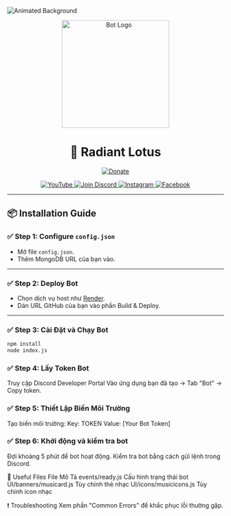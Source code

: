 <!-- Background animated -->
![Animated Background](https://cdn.discordapp.com/attachments/1316896145393586227/1357330377693331566/standard.gif?ex=67efcfec&is=67ee7e6c&hm=fb05e526452ed3144bf0f1f48ef58240ca81f680b48bdf9528babbe2345ac4a2&)

<!-- Logo animated -->
<p align="center">
  <img src="https://cdn.discordapp.com/attachments/1316896145393586227/1357331068688011365/standard_1.gif?ex=67efd090&is=67ee7f10&hm=4250dfedab995219647a7ff3509637d1ed2c9b841abf21b54cf2d87544c2c901&" width="250" alt="Bot Logo" />
</p>

<h1 align="center">
  🚀 Radiant Lotus
</h1>

<p align="center">
  <a href="https://paypal.me/DmTriet">
    <img src="https://img.shields.io/badge/Donate-PayPal-0079C1?style=flat-square&logo=paypal" alt="Donate" />
  </a>
</p>

<p align="center">
  <a href="https://www.youtube.com/@DmTriet.31">
    <img src="https://img.shields.io/badge/YouTube-Subscribe-red?style=flat-square&logo=youtube" alt="YouTube" />
  </a>
  <a href="https://discord.gg/A8FY8VD2xn">
    <img src="https://img.shields.io/badge/Discord-Join-blue?style=flat-square&logo=discord" alt="Join Discord" />
  </a>
  <a href="https://www.instagram.com/dmtriet_/">
    <img src="https://img.shields.io/badge/Instagram-Follow-E4405F?style=flat-square&logo=instagram" alt="Instagram" />
  </a>
  <a href="https://www.facebook.com/DmTriet.06">
    <img src="https://img.shields.io/badge/Facebook-Follow-1877F2?style=flat-square&logo=facebook" alt="Facebook" />
  </a>
</p>

---

## 📦 Installation Guide

### ✅ Step 1: Configure `config.json`

- Mở file `config.json`.
- Thêm MongoDB URL của bạn vào.

---

### ✅ Step 2: Deploy Bot

- Chọn dịch vụ host như [Render](https://render.com/).
- Dán URL GitHub của bạn vào phần Build & Deploy.

---

### ✅ Step 3: Cài Đặt và Chạy Bot

```bash
npm install
node index.js 
```

### ✅ Step 4: Lấy Token Bot
Truy cập Discord Developer Portal
Vào ứng dụng bạn đã tạo → Tab "Bot" → Copy token.

### ✅ Step 5: Thiết Lập Biến Môi Trường
Tạo biến môi trường: Key: TOKEN
                     Value: [Your Bot Token]

### ✅ Step 6: Khởi động và kiểm tra bot
Đợi khoảng 5 phút để bot hoạt động.
Kiểm tra bot bằng cách gửi lệnh trong Discord.

🔧 Useful Files
File                      Mô Tả
events/ready.js	          Cấu hình trạng thái bot
UI/banners/musicard.js   	Tùy chỉnh thẻ nhạc
UI/icons/musicicons.js	  Tùy chỉnh icon nhạc

❗ Troubleshooting
Xem phần "Common Errors" để khắc phục lỗi thường gặp.
